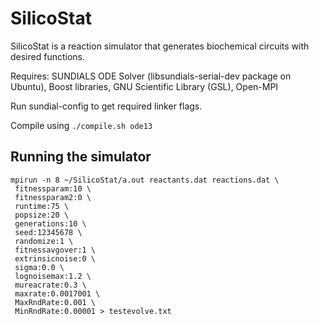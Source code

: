 SilicoStat
=======

SilicoStat is a reaction simulator that generates biochemical circuits with desired functions. 

Requires: SUNDIALS ODE Solver (libsundials-serial-dev package on Ubuntu), Boost libraries, GNU Scientific Library (GSL), Open-MPI

Run sundial-config to get required linker flags. 

Compile using `./compile.sh ode13`

Running the simulator
---------------------
 ```
 mpirun -n 8 ~/SilicoStat/a.out reactants.dat reactions.dat \
  fitnessparam:10 \
  fitnessparam2:0 \
  runtime:75 \
  popsize:20 \
  generations:10 \
  seed:12345678 \
  randomize:1 \
  fitnessavgover:1 \
  extrinsicnoise:0 \
  sigma:0.0 \
  lognoisemax:1.2 \
  mureacrate:0.3 \
  maxrate:0.0017001 \
  MaxRndRate:0.001 \
  MinRndRate:0.00001 > testevolve.txt
```

